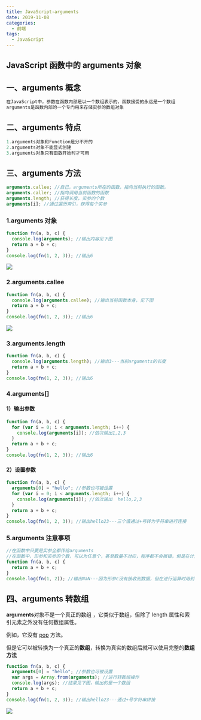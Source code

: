 ```yaml
---
title: JavaScript-arguments
date: 2019-11-08
categories:
  - 前端
tags:
  - JavaScript
---
```


## JavaScript 函数中的 arguments 对象

## 一、arguments 概念

```javascript
在JavaScript中，参数在函数内部是以一个数组表示的，函数接受的永远是一个数组
arguments是函数内部的一个专门用来存储实参的数组对象
```

## 二、arguments 特点

```javascript
1.arguments对象和Function是分不开的
2.arguments对象不能显式创建
3.arguments对象只有函数开始时才可用
```

## 三、arguments 方法

```javascript
arguments.callee; //自己，arguments所在的函数，指向当前执行的函数。
arguments.caller; //指向调用当前函数的函数
arguments.length; //获得长度，实参的个数
arguments[i]; //通过遍历索引，获得每个实参
```

### 1.arguments 对象

```javascript
function fn(a, b, c) {
  console.log(arguments); //输出内容见下图
  return a + b + c;
}
console.log(fn(1, 2, 3)); //输出6
```

![](https://cdn.jsdelivr.net/gh/dxsixpc/myImg@master/img/20200813183836.png)

### 2.arguments.callee

```javascript
function fn(a, b, c) {
  console.log(arguments.callee); //输出当前函数本身，见下图
  return a + b + c;
}
console.log(fn(1, 2, 3)); //输出6
```

![](https://cdn.jsdelivr.net/gh/dxsixpc/myImg@master/img/20200813183902.png)

### 3.arguments.length

```javascript
function fn(a, b, c) {
  console.log(arguments.length); //输出3---当前arguments的长度
  return a + b + c;
}
console.log(fn(1, 2, 3)); //输出6
```

### 4.arguments[]

#### 1）输出参数

```javascript
function fn(a, b, c) {
  for (var i = 0; i < arguments.length; i++) {
    console.log(arguments[i]); //依次输出1,2,3
  }
  return a + b + c;
}
console.log(fn(1, 2, 3)); //输出6
```

#### 2）设置参数

```javascript
function fn(a, b, c) {
  arguments[0] = "hello"; //参数也可被设置
  for (var i = 0; i < arguments.length; i++) {
    console.log(arguments[i]); //依次输出  hello,2,3
  }
  return a + b + c;
}
console.log(fn(1, 2, 3)); //输出hello23---三个值通过+号转为字符串进行连接
```

### 5.arguments 注意事项

```javascript
//在函数中只要是实参全都传给arguments
//在函数中，形参和实参的个数，可以为任意个，甚至数量不对应，程序都不会报错，但是在计算过程中可能会出现NaN
function fn(a, b, c) {
  return a + b + c;
}
console.log(fn(1, 2)); //输出NaN---因为形参c没有接收到数据，但在进行运算时用到了形参c
```

## 四、arguments 转数组

**arguments**对象不是一个真正的数组 ，它类似于数组，但除了 length 属性和索引元素之外没有任何数组属性。

例如，它没有 [pop](https://developer.mozilla.org/zh-CN/docs/Web/JavaScript/Reference/Global_Objects/Array/pop) 方法。

但是它可以被转换为一个真正的**数组**，转换为真实的数组后就可以使用完整的**数组方法**

```javascript
function fn(a, b, c) {
  arguments[0] = "hello"; //参数也可被设置
  var args = Array.from(arguments); //进行转数组操作
  console.log(args); //结果见下图，输出的是一个数组
  return a + b + c;
}
console.log(fn(1, 2, 3)); //输出hello23---通过+号字符串拼接
```

![](https://cdn.jsdelivr.net/gh/dxsixpc/myImg@master/img/20200813183927.png)
